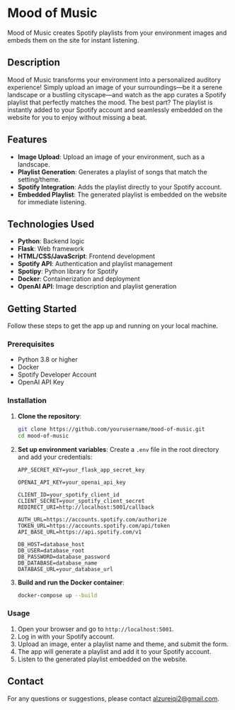 # Mood of Music

Mood of Music creates Spotify playlists from your environment images and embeds them on the site for instant listening.

## Description

Mood of Music transforms your environment into a personalized auditory experience! Simply upload an image of your surroundings—be it a serene landscape or a bustling cityscape—and watch as the app curates a Spotify playlist that perfectly matches the mood. The best part? The playlist is instantly added to your Spotify account and seamlessly embedded on the website for you to enjoy without missing a beat.

## Features

- **Image Upload**: Upload an image of your environment, such as a landscape.
- **Playlist Generation**: Generates a playlist of songs that match the setting/theme.
- **Spotify Integration**: Adds the playlist directly to your Spotify account.
- **Embedded Playlist**: The generated playlist is embedded on the website for immediate listening.

## Technologies Used

- **Python**: Backend logic
- **Flask**: Web framework
- **HTML/CSS/JavaScript**: Frontend development
- **Spotify API**: Authentication and playlist management
- **Spotipy**: Python library for Spotify
- **Docker**: Containerization and deployment
- **OpenAI API**: Image description and playlist generation

## Getting Started

Follow these steps to get the app up and running on your local machine.

### Prerequisites

- Python 3.8 or higher
- Docker
- Spotify Developer Account
- OpenAI API Key

### Installation

1. **Clone the repository**:
    ```sh
    git clone https://github.com/yourusername/mood-of-music.git
    cd mood-of-music
    ```

2. **Set up environment variables**:
    Create a `.env` file in the root directory and add your credentials:
    ```env
    APP_SECRET_KEY=your_flask_app_secret_key

    OPENAI_API_KEY=your_openai_api_key

    CLIENT_ID=your_spotify_client_id
    CLIENT_SECRET=your_spotify_client_secret
    REDIRECT_URI=http://localhost:5001/callback

    AUTH_URL=https://accounts.spotify.com/authorize
    TOKEN_URL=https://accounts.spotify.com/api/token
    API_BASE_URL=https://api.spotify.com/v1

    DB_HOST=database_host
    DB_USER=database_root
    DB_PASSWORD=database_password
    DB_DATABASE=database_name
    DATABASE_URL=your_database_url
    ```

3. **Build and run the Docker container**:
    ```sh
    docker-compose up --build
    ```

### Usage

1. Open your browser and go to `http://localhost:5001`.
2. Log in with your Spotify account.
3. Upload an image, enter a playlist name and theme, and submit the form.
4. The app will generate a playlist and add it to your Spotify account.
5. Listen to the generated playlist embedded on the website.

## Contact

For any questions or suggestions, please contact [alzureiqi2@gmail.com](mailto:alzureiqi2@gmail.com).
